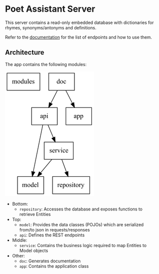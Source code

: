 # Poet Assistant Server

This server contains a read-only embedded database with dictionaries for rhymes, synonyms/antonyms and definitions.

Refer to the [documentation](https://caarmen.github.io/poet-assistant-server)
for the list of endpoints and how to use them.

## Architecture
The app contains the following modules:

<img src="dependency-graph-poet-assistant.png">

* Bottom:
  - `repository`: Accesses the database and exposes functions to retrieve Entities
* Top:
  - `model`: Provides the data classes (POJOs) which are serialized from/to json in requests/responses
  - `api`: Defines the REST endpoints
* Middle:
  - `service`:  Contains the business logic required to map Entities to Model objects
* Other:
  - `doc`: Generates documentation
  - `app`: Contains the application class
